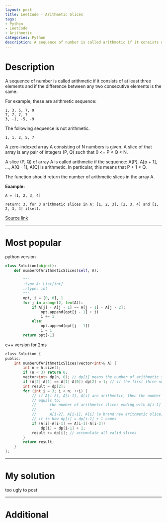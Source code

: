 ```yaml
---
layout: post
title: LeetCode - Arithmetic Slices
tags:
- Python
- LeetCode
- Arithmetic
categories: Python
description: A sequence of number is called arithmetic if it consists of at least three elements and if the difference between any two consecutive elements is the same.
---
```



# Description

A sequence of number is called arithmetic if it consists of at least three elements and if the difference between any two consecutive elements is the same.

For example, these are arithmetic sequence:

```
1, 3, 5, 7, 9
7, 7, 7, 7
3, -1, -5, -9
```

The following sequence is not arithmetic.

```
1, 1, 2, 5, 7
```

A zero-indexed array A consisting of N numbers is given. A slice of that array is any pair of integers (P, Q) such that 0 <= P < Q < N.

A slice (P, Q) of array A is called arithmetic if the sequence:
A[P], A[p + 1], ..., A[Q - 1], A[Q] is arithmetic. In particular, this means that P + 1 < Q.

The function should return the number of arithmetic slices in the array A.


**Example:**

```
A = [1, 2, 3, 4]

return: 3, for 3 arithmetic slices in A: [1, 2, 3], [2, 3, 4] and [1, 2, 3, 4] itself.
```

[Source link](https://leetcode.com/problems/queue-reconstruction-by-height/#/description)

__________

# Most popular

python version

```python
class Solution(object):
    def numberOfArithmeticSlices(self, A):

        """
        :type A: List[int]
        :rtype: int
        """
        opt, i = [0, 0], 1
        for j in xrange(2, len(A)):
            if A[j] - A[j - 1] == A[j - 1] - A[j - 2]:
                opt.append(opt[j - 1] + i)
                i += 1
            else:
                opt.append(opt[j - 1])
                i = 1
        return opt[-1]

```

c++ version for 2ms

```c
class Solution {
public:
    int numberOfArithmeticSlices(vector<int>& A) {
        int n = A.size();
        if (n < 3) return 0;
        vector<int> dp(n, 0); // dp[i] means the number of arithmetic slices ending with A[i]
        if (A[2]-A[1] == A[1]-A[0]) dp[2] = 1; // if the first three numbers are arithmetic or not
        int result = dp[2];
        for (int i = 3; i < n; ++i) {
            // if A[i-2], A[i-1], A[i] are arithmetic, then the number of arithmetic slices ending with A[i] (dp[i])
            // equals to:
            //      the number of arithmetic slices ending with A[i-1] (dp[i-1], all these arithmetic slices appending A[i] are also arithmetic)
            //      +
            //      A[i-2], A[i-1], A[i] (a brand new arithmetic slice)
            // it is how dp[i] = dp[i-1] + 1 comes
            if (A[i]-A[i-1] == A[i-1]-A[i-2])
                dp[i] = dp[i-1] + 1;
            result += dp[i]; // accumulate all valid slices
        }
        return result;
    }
};
```

__________


# My solution


too ugly to post

__________
# Additional
